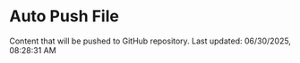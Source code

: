 # Auto Push File

Content that will be pushed to GitHub repository.
Last updated: 06/30/2025, 08:28:31 AM